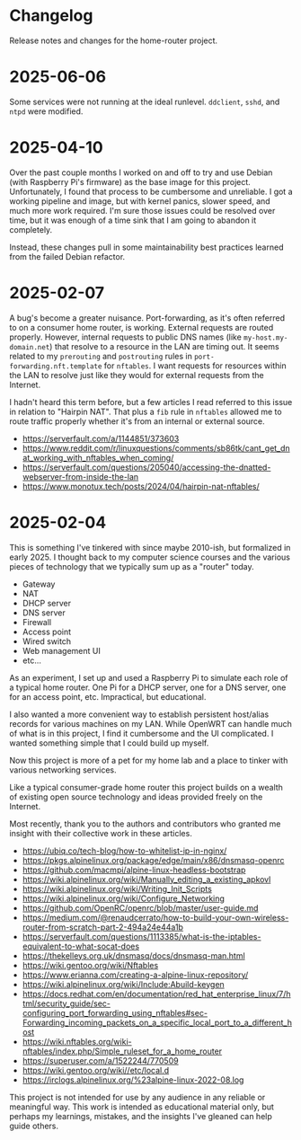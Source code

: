 # Changelog

Release notes and changes for the home-router project.

# 2025-06-06

Some services were not running at the ideal runlevel. `ddclient`, `sshd`, and `ntpd` were modified.

# 2025-04-10

Over the past couple months I worked on and off to try and use Debian (with Raspberry Pi's firmware) as the base image for this project. Unfortunately, I found that process to be cumbersome and unreliable. I got a working pipeline and image, but with kernel panics, slower speed, and much more work required. I'm sure those issues could be resolved over time, but it was enough of a time sink that I am going to abandon it completely.

Instead, these changes pull in some maintainability best practices learned from the failed Debian refactor.

# 2025-02-07

A bug's become a greater nuisance. Port-forwarding, as it's often referred to on a consumer home router, is working. External requests are routed properly. However, internal requests to public DNS names (like `my-host.my-domain.net`) that resolve to a resource in the LAN are timing out. It seems related to my `prerouting` and `postrouting` rules in `port-forwarding.nft.template` for `nftables`. I want requests for resources within the LAN to resolve just like they would for external requests from the Internet.

I hadn't heard this term before, but a few articles I read referred to this issue in relation to "Hairpin NAT". That plus a `fib` rule in `nftables` allowed me to route traffic properly whether it's from an internal or external source.

* https://serverfault.com/a/1144851/373603
* https://www.reddit.com/r/linuxquestions/comments/sb86tk/cant_get_dnat_working_with_nftables_when_coming/
* https://serverfault.com/questions/205040/accessing-the-dnatted-webserver-from-inside-the-lan
* https://www.monotux.tech/posts/2024/04/hairpin-nat-nftables/

# 2025-02-04

This is something I've tinkered with since maybe 2010-ish, but formalized in early 2025. I thought back to my computer science courses and the various pieces of technology that we typically sum up as a "router" today.

* Gateway
* NAT
* DHCP server
* DNS server
* Firewall
* Access point
* Wired switch
* Web management UI
* etc...

As an experiment, I set up and used a Raspberry Pi to simulate each role of a typical home router. One Pi for a DHCP server, one for a DNS server, one for an access point, etc. Impractical, but educational.

I also wanted a more convenient way to establish persistent host/alias records for various machines on my LAN. While OpenWRT can handle much of what is in this project, I find it cumbersome and the UI complicated. I wanted something simple that I could build up myself.

Now this project is more of a pet for my home lab and a place to tinker with various networking services.

Like a typical consumer-grade home router this project builds on a wealth of existing open source technology and ideas provided freely on the Internet.

Most recently, thank you to the authors and contributors who granted me insight with their collective work in these articles.

* https://ubiq.co/tech-blog/how-to-whitelist-ip-in-nginx/
* https://pkgs.alpinelinux.org/package/edge/main/x86/dnsmasq-openrc
* https://github.com/macmpi/alpine-linux-headless-bootstrap
* https://wiki.alpinelinux.org/wiki/Manually_editing_a_existing_apkovl
* https://wiki.alpinelinux.org/wiki/Writing_Init_Scripts
* https://wiki.alpinelinux.org/wiki/Configure_Networking
* https://github.com/OpenRC/openrc/blob/master/user-guide.md
* https://medium.com/@renaudcerrato/how-to-build-your-own-wireless-router-from-scratch-part-2-494a24e44a1b
* https://serverfault.com/questions/1113385/what-is-the-iptables-equivalent-to-what-socat-does
* https://thekelleys.org.uk/dnsmasq/docs/dnsmasq-man.html
* https://wiki.gentoo.org/wiki/Nftables
* https://www.erianna.com/creating-a-alpine-linux-repository/
* https://wiki.alpinelinux.org/wiki/Include:Abuild-keygen
* https://docs.redhat.com/en/documentation/red_hat_enterprise_linux/7/html/security_guide/sec-configuring_port_forwarding_using_nftables#sec-Forwarding_incoming_packets_on_a_specific_local_port_to_a_different_host
* https://wiki.nftables.org/wiki-nftables/index.php/Simple_ruleset_for_a_home_router
* https://superuser.com/a/1522244/770509
* https://wiki.gentoo.org/wiki//etc/local.d
* https://irclogs.alpinelinux.org/%23alpine-linux-2022-08.log

This project is not intended for use by any audience in any reliable or meaningful way. This work is intended as educational material only, but perhaps my learnings, mistakes, and the insights I've gleaned can help guide others.

